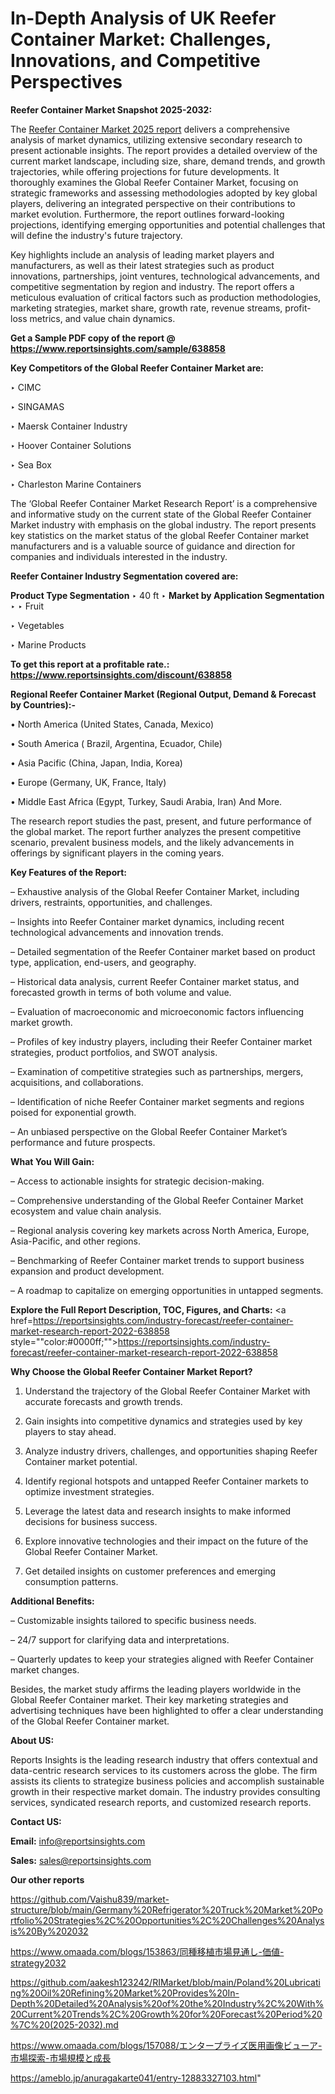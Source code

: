 # In-Depth Analysis of UK Reefer Container Market: Challenges, Innovations, and Competitive Perspectives

<strong>Reefer Container Market Snapshot 2025-2032:</strong>

The <a href=https://www.reportsinsights.com/sample/638858>Reefer Container Market 2025 report</a> delivers a comprehensive analysis of market dynamics, utilizing extensive secondary research to present actionable insights. The report provides a detailed overview of the current market landscape, including size, share, demand trends, and growth trajectories, while offering projections for future developments. It thoroughly examines the Global Reefer Container Market, focusing on strategic frameworks and assessing methodologies adopted by key global players, delivering an integrated perspective on their contributions to market evolution. Furthermore, the report outlines forward-looking projections, identifying emerging opportunities and potential challenges that will define the industry's future trajectory.

Key highlights include an analysis of leading market players and manufacturers, as well as their latest strategies such as product innovations, partnerships, joint ventures, technological advancements, and competitive segmentation by region and industry. The report offers a meticulous evaluation of critical factors such as production methodologies, marketing strategies, market share, growth rate, revenue streams, profit-loss metrics, and value chain dynamics.

<strong>Get a Sample PDF copy of the report @ <a href=https://www.reportsinsights.com/sample/638858 style=color:#0000ff;>https://www.reportsinsights.com/sample/638858</a></strong>

<strong>Key Competitors of the Global Reefer Container Market are:</strong>

‣ CIMC

‣ SINGAMAS

‣ Maersk Container Industry

‣ Hoover Container Solutions

‣ Sea Box

‣ Charleston Marine Containers

The ‘Global Reefer Container Market Research Report’ is a comprehensive and informative study on the current state of the Global Reefer Container Market industry with emphasis on the global industry. The report presents key statistics on the market status of the global Reefer Container market manufacturers and is a valuable source of guidance and direction for companies and individuals interested in the industry.

<strong>Reefer Container Industry Segmentation covered are:</strong>

<strong>Product Type Segmentation</strong>
‣
40 ft
‣ 
<strong>Market by Application Segmentation</strong>
‣
‣  Fruit

‣ Vegetables

‣ Marine Products

<strong>To get this report at a profitable rate.: <a href=https://www.reportsinsights.com/discount/638858 style=color:#0000ff;>https://www.reportsinsights.com/discount/638858</a></strong>

<strong>Regional Reefer Container Market (Regional Output, Demand &amp; Forecast by Countries):-</strong>

• North America (United States, Canada, Mexico)

• South America ( Brazil, Argentina, Ecuador, Chile)

• Asia Pacific (China, Japan, India, Korea)

• Europe (Germany, UK, France, Italy)

• Middle East Africa (Egypt, Turkey, Saudi Arabia, Iran) And More.

The research report studies the past, present, and future performance of the global market. The report further analyzes the present competitive scenario, prevalent business models, and the likely advancements in offerings by significant players in the coming years.

<strong>Key Features of the Report:</strong>

– Exhaustive analysis of the Global Reefer Container Market, including drivers, restraints, opportunities, and challenges.

– Insights into Reefer Container market dynamics, including recent technological advancements and innovation trends.

– Detailed segmentation of the Reefer Container market based on product type, application, end-users, and geography.

– Historical data analysis, current Reefer Container market status, and forecasted growth in terms of both volume and value.

– Evaluation of macroeconomic and microeconomic factors influencing market growth.

– Profiles of key industry players, including their Reefer Container market strategies, product portfolios, and SWOT analysis.

– Examination of competitive strategies such as partnerships, mergers, acquisitions, and collaborations.

– Identification of niche Reefer Container market segments and regions poised for exponential growth.

– An unbiased perspective on the Global Reefer Container Market’s performance and future prospects.

<strong>What You Will Gain:</strong>

– Access to actionable insights for strategic decision-making.

– Comprehensive understanding of the Global Reefer Container Market ecosystem and value chain analysis.

– Regional analysis covering key markets across North America, Europe, Asia-Pacific, and other regions.

– Benchmarking of Reefer Container market trends to support business expansion and product development.

– A roadmap to capitalize on emerging opportunities in untapped segments.

<strong>Explore the Full Report Description, TOC, Figures, and Charts:</strong>
<a href=https://reportsinsights.com/industry-forecast/reefer-container-market-research-report-2022-638858 style=""color:#0000ff;"">https://reportsinsights.com/industry-forecast/reefer-container-market-research-report-2022-638858</a>

<strong>Why Choose the Global Reefer Container Market Report?</strong>

1. Understand the trajectory of the Global Reefer Container Market with accurate forecasts and growth trends.

2. Gain insights into competitive dynamics and strategies used by key players to stay ahead.

3. Analyze industry drivers, challenges, and opportunities shaping Reefer Container market potential.

4. Identify regional hotspots and untapped Reefer Container markets to optimize investment strategies.

5. Leverage the latest data and research insights to make informed decisions for business success.

6. Explore innovative technologies and their impact on the future of the Global Reefer Container Market.

7. Get detailed insights on customer preferences and emerging consumption patterns.

<strong>Additional Benefits:</strong>

– Customizable insights tailored to specific business needs.

– 24/7 support for clarifying data and interpretations.

– Quarterly updates to keep your strategies aligned with Reefer Container market changes.

Besides, the market study affirms the leading players worldwide in the Global Reefer Container market. Their key marketing strategies and advertising techniques have been highlighted to offer a clear understanding of the Global Reefer Container market.

<strong><strong>About US</strong>:</strong>

Reports Insights is the leading research industry that offers contextual and data-centric research services to its customers across the globe. The firm assists its clients to strategize business policies and accomplish sustainable growth in their respective market domain. The industry provides consulting services, syndicated research reports, and customized research reports.

<strong>Contact US:</strong>

<p class=><b>Email:</b> <a href=mailto:info@reportsinsights.com>info@reportsinsights.com</a></p>
<p class=><b>Sales:</b> <a href=mailto:sales@reportsinsights.com>sales@reportsinsights.com</a></p>

<strong>Our other reports</strong>

<a href=https://github.com/Vaishu839/market-structure/blob/main/Germany%20Refrigerator%20Truck%20Market%20Portfolio%20Strategies%2C%20Opportunities%2C%20Challenges%20Analysis%20By%202032>https://github.com/Vaishu839/market-structure/blob/main/Germany%20Refrigerator%20Truck%20Market%20Portfolio%20Strategies%2C%20Opportunities%2C%20Challenges%20Analysis%20By%202032</a>

<a href=https://www.omaada.com/blogs/153863/同種移植市場見通し-価値-strategy2032>https://www.omaada.com/blogs/153863/同種移植市場見通し-価値-strategy2032</a>

<a href=https://github.com/aakesh123242/RIMarket/blob/main/Poland%20Lubricating%20Oil%20Refining%20Market%20Provides%20In-Depth%20Detailed%20Analysis%20of%20the%20Industry%2C%20With%20Current%20Trends%2C%20Growth%20for%20Forecast%20Period%20%7C%20(2025-2032).md>https://github.com/aakesh123242/RIMarket/blob/main/Poland%20Lubricating%20Oil%20Refining%20Market%20Provides%20In-Depth%20Detailed%20Analysis%20of%20the%20Industry%2C%20With%20Current%20Trends%2C%20Growth%20for%20Forecast%20Period%20%7C%20(2025-2032).md</a>

<a href=https://www.omaada.com/blogs/157088/エンタープライズ医用画像ビューア-市場探索-市場規模と成長>https://www.omaada.com/blogs/157088/エンタープライズ医用画像ビューア-市場探索-市場規模と成長</a>

<a href=https://ameblo.jp/anuragakarte041/entry-12883327103.html>https://ameblo.jp/anuragakarte041/entry-12883327103.html</a>"
